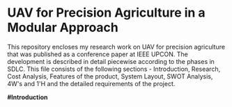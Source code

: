 # UAV for Precision Agriculture in a Modular Approach
This repository encloses my research work on UAV for precision agriculture that was published as a conference paper at IEEE UPCON. The development is described in detail piecewise according to the phases in SDLC. This file consists of the following sections -  Introduction, Research, Cost Analysis, Features of the product, System Layout, SWOT Analysis, 4W's and 1'H and the detailed requirements of the project.

**#Introduction**
